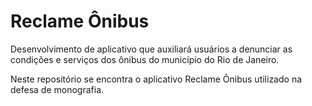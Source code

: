 # Reclame Ônibus

Desenvolvimento de aplicativo que auxiliará usuários a denunciar as condições e serviços dos ônibus do município do Rio de Janeiro.

Neste repositório se encontra o aplicativo Reclame Ônibus utilizado na defesa de monografia.
